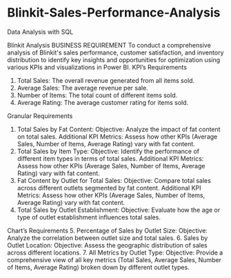 # Blinkit-Sales-Performance-Analysis
Data Analysis with SQL


Blinkit Analysis
BUSINESS REQUIREMENT
To conduct a comprehensive analysis of Blinkit's sales performance, customer satisfaction, and inventory distribution to identify key insights and opportunities for optimization using various KPIs and visualizations in Power BI.
KPI’s Requirements
1.	Total Sales: The overall revenue generated from all items sold.
2.	Average Sales: The average revenue per sale.
3.	Number of Items: The total count of different items sold.
4.	Average Rating: The average customer rating for items sold. 

Granular Requirements
1. Total Sales by Fat Content:
	Objective: Analyze the impact of fat content on total sales.
	Additional KPI Metrics: Assess how other KPIs (Average Sales, Number of Items, Average Rating) vary with fat content.
2. Total Sales by Item Type:
	Objective: Identify the performance of different item types in terms of total sales.
	Additional KPI Metrics: Assess how other KPIs (Average Sales, Number of Items, Average Rating) vary with fat content.
3. Fat Content by Outlet for Total Sales:
	Objective: Compare total sales across different outlets segmented by fat content.
	Additional KPI Metrics: Assess how other KPIs (Average Sales, Number of Items, Average Rating) vary with fat content.
4. Total Sales by Outlet Establishment:
	Objective: Evaluate how the age or type of outlet establishment influences total sales.


Chart’s Requirements
5. Percentage of Sales by Outlet Size:
	Objective: Analyze the correlation between outlet size and total sales.
6. Sales by Outlet Location:
	Objective: Assess the geographic distribution of sales across different locations.
7. All Metrics by Outlet Type:
	Objective: Provide a comprehensive view of all key metrics (Total Sales, Average Sales, Number of 	Items, Average Rating) broken down by different outlet types.
